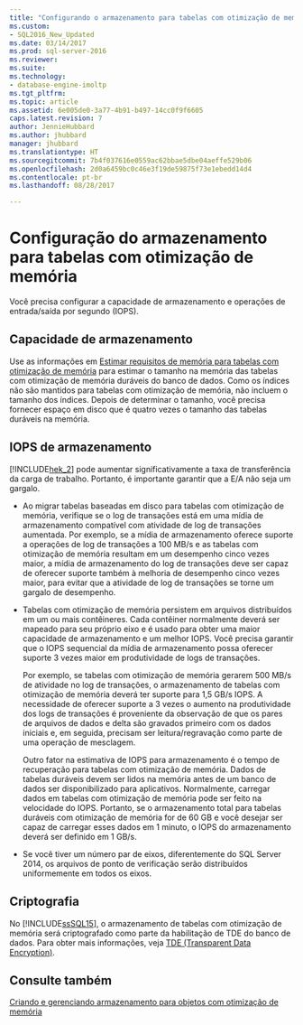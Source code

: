 ```yaml
---
title: "Configurando o armazenamento para tabelas com otimização de memória | Microsoft Docs"
ms.custom:
- SQL2016_New_Updated
ms.date: 03/14/2017
ms.prod: sql-server-2016
ms.reviewer: 
ms.suite: 
ms.technology:
- database-engine-imoltp
ms.tgt_pltfrm: 
ms.topic: article
ms.assetid: 6e005de0-3a77-4b91-b497-14cc0f9f6605
caps.latest.revision: 7
author: JennieHubbard
ms.author: jhubbard
manager: jhubbard
ms.translationtype: HT
ms.sourcegitcommit: 7b4f037616e0559ac62bbae5dbe04aeffe529b06
ms.openlocfilehash: 2d0a6459bc0c46e3f19de59875f73e1ebedd14d4
ms.contentlocale: pt-br
ms.lasthandoff: 08/28/2017

---
```

# <a name="configuring-storage-for-memory-optimized-tables"></a>Configuração do armazenamento para tabelas com otimização de memória
  Você precisa configurar a capacidade de armazenamento e operações de entrada/saída por segundo (IOPS).  
  
## <a name="storage-capacity"></a>Capacidade de armazenamento  
 Use as informações em [Estimar requisitos de memória para tabelas com otimização de memória](../../relational-databases/in-memory-oltp/estimate-memory-requirements-for-memory-optimized-tables.md) para estimar o tamanho na memória das tabelas com otimização de memória duráveis do banco de dados. Como os índices não são mantidos para tabelas com otimização de memória, não incluem o tamanho dos índices. Depois de determinar o tamanho, você precisa fornecer espaço em disco que é quatro vezes o tamanho das tabelas duráveis na memória.  
  
## <a name="storage-iops"></a>IOPS de armazenamento  
 [!INCLUDE[hek_2](../../includes/hek-2-md.md)] pode aumentar significativamente a taxa de transferência da carga de trabalho. Portanto, é importante garantir que a E/A não seja um gargalo.  
  
-   Ao migrar tabelas baseadas em disco para tabelas com otimização de memória, verifique se o log de transações está em uma mídia de armazenamento compatível com atividade de log de transações aumentada. Por exemplo, se a mídia de armazenamento oferece suporte a operações de log de transações a 100 MB/s e as tabelas com otimização de memória resultam em um desempenho cinco vezes maior, a mídia de armazenamento do log de transações deve ser capaz de oferecer suporte também à melhoria de desempenho cinco vezes maior, para evitar que a atividade de log de transações se torne um gargalo de desempenho.  
  
-   Tabelas com otimização de memória persistem em arquivos distribuídos em um ou mais contêineres. Cada contêiner normalmente deverá ser mapeado para seu próprio eixo e é usado para obter uma maior capacidade de armazenamento e um melhor IOPS. Você precisa garantir que o IOPS sequencial da mídia de armazenamento possa oferecer suporte 3 vezes maior em produtividade de logs de transações.  
  
     Por exemplo, se tabelas com otimização de memória gerarem 500 MB/s de atividade no log de transações, o armazenamento de tabelas com otimização de memória deverá ter suporte para 1,5 GB/s IOPS. A necessidade de oferecer suporte a 3 vezes o aumento na produtividade dos logs de transações é proveniente da observação de que os pares de arquivos de dados e delta são gravados primeiro com os dados iniciais e, em seguida, precisam ser leitura/regravação como parte de uma operação de mesclagem.  
  
     Outro fator na estimativa de IOPS para armazenamento é o tempo de recuperação para tabelas com otimização de memória. Dados de tabelas duráveis devem ser lidos na memória antes de um banco de dados ser disponibilizado para aplicativos. Normalmente, carregar dados em tabelas com otimização de memória pode ser feito na velocidade do IOPS. Portanto, se o armazenamento total para tabelas duráveis com otimização de memória for de 60 GB e você desejar ser capaz de carregar esses dados em 1 minuto, o IOPS do armazenamento deverá ser definido em 1 GB/s.  
  
-   Se você tiver um número par de eixos, diferentemente do SQL Server 2014, os arquivos de ponto de verificação serão distribuídos uniformemente em todos os eixos.  
  
## <a name="encryption"></a>Criptografia  
 No [!INCLUDE[ssSQL15](../../includes/sssql15-md.md)], o armazenamento de tabelas com otimização de memória será criptografado como parte da habilitação de TDE do banco de dados. Para obter mais informações, veja [TDE &#40;Transparent Data Encryption&#41;](../../relational-databases/security/encryption/transparent-data-encryption.md).  
  
## <a name="see-also"></a>Consulte também  
 [Criando e gerenciando armazenamento para objetos com otimização de memória](../../relational-databases/in-memory-oltp/creating-and-managing-storage-for-memory-optimized-objects.md)  
  
  
